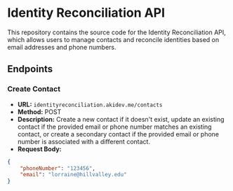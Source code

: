 # Identity Reconciliation API

This repository contains the source code for the Identity Reconciliation API, which allows users to manage contacts and reconcile identities based on email addresses and phone numbers.

## Endpoints

### Create Contact
- **URL:** `identityreconciliation.akidev.me/contacts`
- **Method:** POST
- **Description:** Create a new contact if it doesn't exist, update an existing contact if the provided email or phone number matches an existing contact, or create a secondary contact if the provided email or phone number is associated with a different contact.
- **Request Body:**
```json
{
    "phoneNumber": "123456",
    "email": "lorraine@hillvalley.edu"
}
